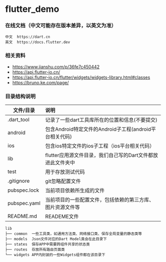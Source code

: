 # flutter_demo
### 在线文档（中文可能存在版本差异，以英文为准）
```
中文  https://dart.cn
英文  https://docs.flutter.dev
```
### 相关资料
- https://www.jianshu.com/p/36fe7c450442
- https://api.flutter-io.cn/
- https://api.flutter-io.cn/flutter/widgets/widgets-library.html#classes
- https://bruno.ke.com/page/

### 目录结构说明
|      文件/目录      | 说明                                      |
|-----------------|:----------------------------------------|
|   .dart_tool    | 记录了一些dart工具库所在的位置和信息(不要提交)              |
|     android     | 包含Android特定文件的Android子工程(android平台相关代码) |
|       ios       | 包含ios特定文件的ios子工程（ios平台相关代码）             |
|       lib       | flutter应用源文件目录，我们自己写的Dart文件都放进此文件夹中     |
|      test       | 用于存放测试代码                                |
|   .gitignore    | git忽略配置文件                               |
|  pubspec.lock   | 当前项目依赖所生成的文件                            |
|  pubspec.yaml   | 当前项目的一些配置文件，包括依赖的第三方库、图片资源文件等           |
|    README.md    | READEME文件                               |
```
lib
├── common  一些工具类，如通用方法类、网络接口类、保存全局变量的静态类等
├── models  Json文件对应的Dart Model类会在此目录下
├── states  保存APP中需要跨组件共享的状态类
├── routes  存放所有路由页面类
└── widgets APP内封装的一些Widgets组件都在该目录下
```